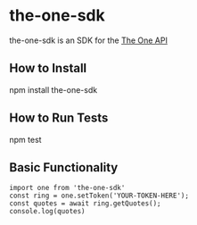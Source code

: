 # the-one-sdk
the-one-sdk is an SDK for the [The One API](https://the-one-api.dev/)


## How to Install
npm install the-one-sdk

## How to Run Tests
npm test

## Basic Functionality
```
import one from 'the-one-sdk'
const ring = one.setToken('YOUR-TOKEN-HERE');
const quotes = await ring.getQuotes();
console.log(quotes)
```